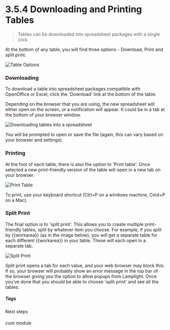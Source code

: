 # 3.5.4    Downloading and Printing Tables

> Tables can be downloaded into spreadsheet packages with a single click



At the bottom of any table, you will find three options - Download, Print and split print.

![Table Options](3.5.4a.png)

### Downloading

To download a table into spreadsheet packages compatible with OpenOffice or Excel, click the 'Download' link at the bottom of the table. 

Depending on the browser that you are using, the new spreadsheet will either open on the screen, or a notification will appear. It could be in a tab at the bottom of your browser window. 

![Downloading tables into a spreadsheet](3.5.4d.png)

You will be prompted to open or save the file (again, this can vary based on your browser and settings). 

### Printing

At the foot of each table, there is also the option to 'Print table'. Once selected a new print-friendly version of the table will open in a new tab on your browser. 

![Print Table](3.5.4b.png)

To print, use your keyboard shortcut (Ctrl+P on a windows machine, Cmd+P on a Mac).

### Split Print

The final option is to 'split print'. This allows you to create multiple print-friendly tables, split by whatever item you choose. For example, if you split by {{workarea}} (as in the image below), you will get a separate table for each different {{workarea}} in your table. These will each open in a separate tab. 

![Split Print](3.5.4c.png)

Split print opens a tab for each value, and your web browser may block this.  If so, your browser will probably show an error message in the top bar of the browser giving you the option to allow popups from Lamplight. Once you've done that you should be able to choose 'split print' and see all the tables.


##### Tags
Next steps

###### core module

